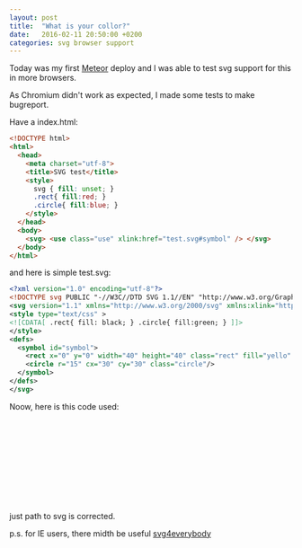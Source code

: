 ```yaml
---
layout: post
title:  "What is your collor?"
date:   2016-02-11 20:50:00 +0200
categories: svg browser support
---
```


Today was my first [Meteor](https://www.meteor.com/) deploy and I was able to
test svg support for this in more browsers.

As Chromium didn't work as expected, I made some tests to make bugreport.

Have a index.html:

```html
<!DOCTYPE html>
<html>
  <head>
    <meta charset="utf-8">
    <title>SVG test</title>
    <style>
      svg { fill: unset; }
      .rect{ fill:red; }
      .circle{ fill:blue; }
    </style>
  </head>
  <body>
    <svg> <use class="use" xlink:href="test.svg#symbol" /> </svg>
  </body>
</html>
```

and here is simple test.svg:

```xml
<?xml version="1.0" encoding="utf-8"?>
<!DOCTYPE svg PUBLIC "-//W3C//DTD SVG 1.1//EN" "http://www.w3.org/Graphics/SVG/1.1/DTD/svg11.dtd">
<svg version="1.1" xmlns="http://www.w3.org/2000/svg" xmlns:xlink="http://www.w3.org/1999/xlink">
<style type="text/css" >
<![CDATA[ .rect{ fill: black; } .circle{ fill:green; } ]]>
</style>
<defs>
  <symbol id="symbol">
    <rect x="0" y="0" width="40" height="40" class="rect" fill="yello" />
    <circle r="15" cx="30" cy="30" class="circle"/>
  </symbol>
</defs>
</svg>
```

Noow, here is this code used:
<style>svg { fill: unset; } .rect{ fill:red; } .circle{ fill:blue; }</style>
<svg><use class="use" xlink:href="{{ site.url }}/images/svg-use-class-test.svg#symbol" /></svg>

just path to svg is corrected.

p.s. for IE users, there midth be useful
[svg4everybody](https://jonathantneal.github.io/svg4everybody/)
